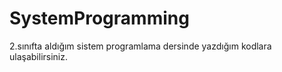 # SystemProgramming

2.sınıfta aldığım sistem programlama dersinde yazdığım kodlara ulaşabilirsiniz.

